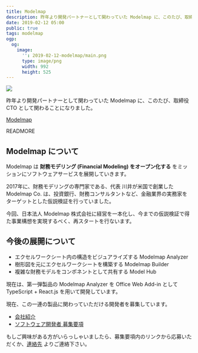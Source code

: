 ```yaml
---
title: Modelmap
description: 昨年より開発パートナーとして関わっていた Modelmap に、このたび、取締役 CTO として関わることになりました。
date: 2019-02-12 05:00
public: true
tags: modelmap
ogp:
  og:
    image:
      '': 2019-02-12-modelmap/main.png
      type: image/png
      width: 992
      height: 525
---
```


![](2019-02-12-modelmap/main.png)

昨年より開発パートナーとして関わっていた Modelmap に、このたび、取締役 CTO として関わることになりました。

[Modelmap]

READMORE

## Modelmap について

Modelmap は **財務モデリング (Financial Modeling) をオープン化する** をミッションにソフトウェアサービスを展開していきます。

2017年に、財務モデリングの専門家である、代表 川井が米国で創業した Modelmap Co. は、投資銀行、財務コンサルタントなど、金融業界の実務家をターゲットとした仮説検証を行っていました。

今回、日本法人 Modelmap 株式会社に経営を一本化し、今までの仮説検証で得た事業構想を実現するべく、再スタートを行ないます。

## 今後の展開について

- エクセルワークシート内の構造をビジュアライズする Modelmap Analyzer
- 樹形図を元にエクセルワークシートを構築する Modelmap Builder
- 複雑な財務モデルをコンポネントとして共有する Model Hub

現在は、第一弾製品の Modelmap Analyzer を Office Web Add-in として TypeScript + React.js を用いて開発しています。

現在、この一連の製品に関わっていただける開発者を募集しています。

- [会社紹介](https://github.com/modelmap/jd/blob/master/README.md)
- [ソフトウェア開発者 募集要項](https://github.com/modelmap/jd/blob/master/jd-js.md)

もしご興味がある方がいらっしゃいましたら、募集要項内のリンクから応募いただくか、[連絡先] よりご連絡下さい。

[Modelmap]: https://www.modelmap.jp/
[連絡先]: /about/#contact
